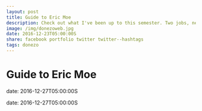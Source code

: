 ```yaml
---
layout: post
title: Guide to Eric Moe
description: Check out what I've been up to this semester. Two jobs, new projects, and somehow straight A's.
image: /img/donezoweb.jpg
date: 2016-12-23T05:00:00S 
share: facebook portfolio twitter twitter--hashtags
tags: donezo
---
```


# Guide to Eric Moe

date: 2016-12-27T05:00:00S

date: 2016-12-27T05:00:00S
